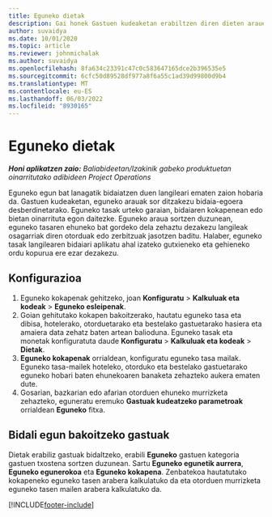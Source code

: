 ```yaml
---
title: Eguneko dietak
description: Gai honek Gastuen kudeaketan erabiltzen diren dieten arauei buruzko informazioa eskaintzen du.
author: suvaidya
ms.date: 10/01/2020
ms.topic: article
ms.reviewer: johnmichalak
ms.author: suvaidya
ms.openlocfilehash: 8fa634c23391c47c0c583647165dce2b396535e5
ms.sourcegitcommit: 6cfc50d89528df977a8f6a55c1ad39d99800d9b4
ms.translationtype: MT
ms.contentlocale: eu-ES
ms.lasthandoff: 06/03/2022
ms.locfileid: "8930165"
---
```

# <a name="per-diems"></a>Eguneko dietak

_**Honi aplikatzen zaio:** Baliabideetan/Izakinik gabeko produktuetan oinarritutako adibideen Project Operations_


Eguneko egun bat lanagatik bidaiatzen duen langileari ematen zaion hobaria da. Gastuen kudeaketan, eguneko arauak sor ditzakezu bidaia-egoera desberdinetarako. Eguneko tasak urteko garaian, bidaiaren kokapenean edo bietan oinarrituta egon daitezke. Eguneko araua sortzen duzunean, eguneko tasaren ehuneko bat gordeko dela zehaztu dezakezu langileak osagarriak diren otorduak edo zerbitzuak jasotzen baditu. Halaber, eguneko tasak langilearen bidaiari aplikatu ahal izateko gutxieneko eta gehieneko ordu kopurua ere ezar dezakezu.

## <a name="configuration"></a>Konfigurazioa 

1. Eguneko kokapenak gehitzeko, joan **Konfiguratu** > **Kalkuluak eta kodeak** > **Eguneko esleipenak**.
2. Goian gehitutako kokapen bakoitzerako, hautatu eguneko tasa eta dibisa, hotelerako, otorduetarako eta bestelako gastuetarako hasiera eta amaiera data zehatz baten artean balioduna. Eguneko tasak eta monetak konfiguratuta daude **Konfiguratu** > **Kalkuluak eta kodeak** > **Dietak**.
3. **Eguneko kokapenak** orrialdean, konfiguratu eguneko tasa mailak. Eguneko tasa-mailek hoteleko, otorduko eta bestelako gastuetarako eguneko hobari baten ehunekoaren banaketa zehazteko aukera ematen dute. 
4. Gosarian, bazkarian edo afarian otorduen ehuneko murrizketa zehazteko, eguneratu eremuko **Gastuak kudeatzeko parametroak** orrialdean **Eguneko** fitxa. 
    
## <a name="submit-expenses-using-per-diem"></a>Bidali egun bakoitzeko gastuak
Dietak erabiliz gastuak bidaltzeko, erabili **Eguneko** gastuen kategoria gastuen txostena sortzen duzunean. Sartu **Eguneko egunetik aurrera**, **Eguneko egunerokoa** eta **Eguneko kokapena**. Zenbatekoa hautatutako kokapeneko eguneko tasen arabera kalkulatuko da eta otorduen murrizketa eguneko tasen mailen arabera kalkulatuko da.


[!INCLUDE[footer-include](../includes/footer-banner.md)]